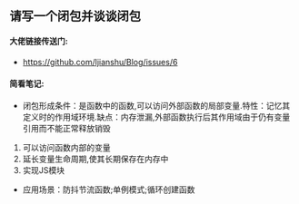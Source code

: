 ## 请写一个闭包并谈谈闭包
#### 大佬链接传送门:
- https://github.com/ljianshu/Blog/issues/6
#### 简看笔记:
- 闭包形成条件：是函数中的函数,可以访问外部函数的局部变量.特性：记忆其定义时的作用域环境.缺点：内存泄漏,外部函数执行后其作用域由于仍有变量引用而不能正常释放销毁  
1. 可以访问函数内部的变量
2. 延长变量生命周期,使其长期保存在内存中
3. 实现JS模块
- 应用场景：防抖节流函数;单例模式;循环创建函数